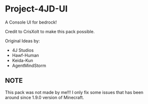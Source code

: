 # Project-4JD-UI
A Console UI for bedrock!

Credit to CrisXolt to make this pack possible.

Original Ideas by:
- 4J Studios
- Hawf-Human
- Keida-Kun
- AgentMindStorm

## NOTE
This pack was not made by me!!! I only fix some issues that has been around since 1.9.0 version of Minecraft.
